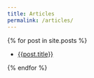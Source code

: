 ```yaml
---
title: Articles
permalink: /articles/
---
```


{% for post in site.posts %}
  <ul>
    <li>
      <a href="{{site.baseurl}}{{post.url}}">{{post.title}}</a>
    </li>
  </ul>
{% endfor %}